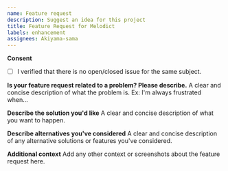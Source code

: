 ```yaml
---
name: Feature request
description: Suggest an idea for this project
title: Feature Request for Melodict
labels: enhancement
assignees: Akiyama-sama
---
```


**Consent**

- [ ] I verified that there is no open/closed issue for the same subject.

**Is your feature request related to a problem? Please describe.**
A clear and concise description of what the problem is. Ex: I'm always frustrated when...

**Describe the solution you'd like**
A clear and concise description of what you want to happen.

**Describe alternatives you've considered**
A clear and concise description of any alternative solutions or features you've considered.

**Additional context**
Add any other context or screenshots about the feature request here.
